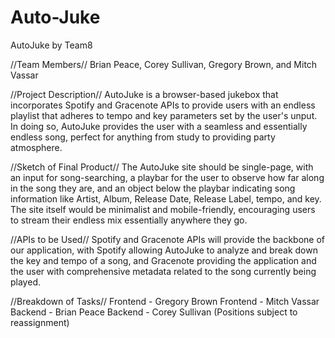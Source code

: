 # Auto-Juke

AutoJuke by Team8

//Team Members//
Brian Peace, Corey Sullivan, Gregory Brown, and Mitch Vassar

//Project Description//
AutoJuke is a browser-based jukebox that incorporates Spotify and Gracenote APIs to provide users with an endless playlist that adheres to tempo and key parameters set by the user's unput.  In doing so, AutoJuke provides the user with a seamless and essentially endless song, perfect for anything from study to providing party atmosphere.

//Sketch of Final Product//
The AutoJuke site should be single-page, with an input for song-searching, a playbar for the user to observe how far along in the song they are, and an object below the playbar indicating song information like Artist, Album, Release Date, Release Label, tempo, and key.  The site itself would be minimalist and mobile-friendly, encouraging users to stream their endless mix essentially anywhere they go.

//APIs to be Used//
Spotify and Gracenote APIs will provide the backbone of our application, with Spotify allowing AutoJuke to analyze and break down the key and tempo of a song, and Gracenote providing the application and the user with comprehensive metadata related to the song currently being played.

//Breakdown of Tasks//
Frontend - Gregory Brown
Frontend - Mitch Vassar
Backend - Brian Peace
Backend - Corey Sullivan
(Positions subject to reassignment)